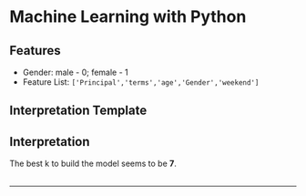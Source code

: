 # Machine Learning with Python

## Features
+ Gender: male - 0; female - 1
+ Feature List: `['Principal','terms','age','Gender','weekend']`

## Interpretation Template
<div class="alert alert-block alert-warning" style="margin-top: 20px">
    <h2>Interpretation</h2>
    The best k to build the model seems to be <b>7</b>.
</div>
<br>
<hr>